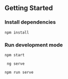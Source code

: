 ## Getting Started

### Install dependencies

```
npm install
```

### Run development mode

```
npm start
```
```
 ng serve
```

```
npm run serve
```
